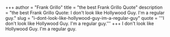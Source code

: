 +++
author = "Frank Grillo"
title = "the best Frank Grillo Quote"
description = "the best Frank Grillo Quote: I don't look like Hollywood Guy. I'm a regular guy."
slug = "i-dont-look-like-hollywood-guy-im-a-regular-guy"
quote = '''I don't look like Hollywood Guy. I'm a regular guy.'''
+++
I don't look like Hollywood Guy. I'm a regular guy.
